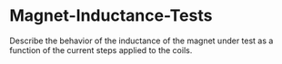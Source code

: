# Magnet-Inductance-Tests
Describe the behavior of the inductance of the magnet under test as a function of the current steps applied to the coils.
